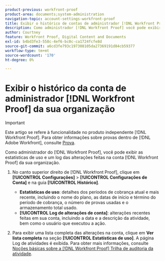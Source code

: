```yaml
---
product-previous: workfront-proof
product-area: documents;system-administration
navigation-topic: account-settings-workfront-proof
title: Exibir o histórico de contas de administrador [!DNL Workfront Proof] da sua organização
description: Como administrador [!DNL Workfront Proof] você pode exibir as estatísticas de uso e um log das alterações feitas na conta [!DNL Workfront Proof] de sua organização.
author: Courtney
feature: Workfront Proof, Digital Content and Documents
exl-id: b4bd3fe3-558c-4ef6-bc0c-ca1724fcfe8d
source-git-commit: a6cd3fe793c197308105da27369191d84cb59377
workflow-type: tm+mt
source-wordcount: '170'
ht-degree: 0%

---
```


# Exibir o histórico da conta de administrador [!DNL Workfront Proof] da sua organização

>[!IMPORTANT]
>
>Este artigo se refere à funcionalidade no produto independente [!DNL Workfront Proof]. Para obter informações sobre provas dentro de [!DNL Adobe Workfront], consulte [Prova](../../../review-and-approve-work/proofing/proofing.md).

Como administrador do [!DNL Workfront Proof], você pode exibir as estatísticas de uso e um log das alterações feitas na conta [!DNL Workfront Proof] da sua organização.

1. No canto superior direito de [!DNL Workfront Proof], clique em **[!UICONTROL Configurações]** > **[!UICONTROL Configurações de Conta]** e na guia **[!UICONTROL Histórico]**.

   * **Estatísticas de uso**: detalhes dos períodos de cobrança atual e mais recente, incluindo o nome do plano, as datas de início e término do período de cobrança, o número de provas usadas e o armazenamento total usado.
   * **[!UICONTROL Log de alterações de conta]**: alterações recentes feitas em sua conta, incluindo a data e a descrição da atividade, bem como o usuário que executou a ação.

1. Para exibir uma lista completa das alterações na conta, clique em **Ver lista completa** na seção **[!UICONTROL Estatísticas de uso]**.
A página Log de atividades é exibida. Para obter mais informações, consulte [Noções básicas sobre a [!DNL Workfront Proof] Trilha de auditoria da atividade](../../../workfront-proof/wp-work-proofsfiles/basic-features/activity-audit-trail.md).
